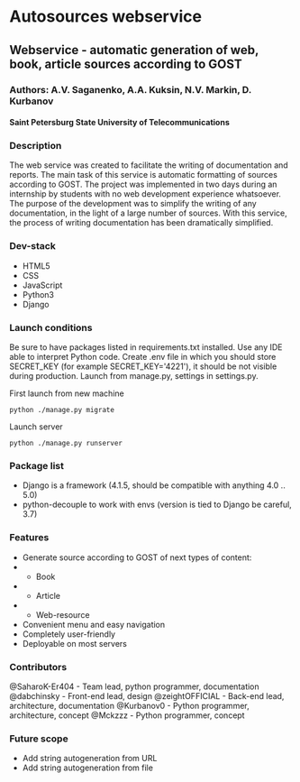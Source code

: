 
# Autosources webservice

## Webservice - automatic generation of web, book, article sources according to GOST

### Authors: A.V. Saganenko, A.A. Kuksin, N.V. Markin, D. Kurbanov

#### Saint Petersburg State University of Telecommunications

### Description

The web service was created to facilitate the writing of documentation and reports. The main task of this service is automatic formatting of sources according to GOST. The project was implemented in two days during an internship by students with no web development experience whatsoever. The purpose of the development was to simplify the writing of any documentation, in the light of a large number of sources. With this service, the process of writing documentation has been dramatically simplified.

### Dev-stack

* HTML5
* CSS
* JavaScript
* Python3
* Django

### Launch conditions

Be sure to have packages listed in requirements.txt installed. Use any IDE able to interpret Python code. Create .env file in which you should store SECRET_KEY (for example SECRET_KEY='4221'), it should be not visible during production. Launch from manage.py, settings in settings.py.

First launch from new machine

``` python3
python ./manage.py migrate
```

Launch server

``` python3
python ./manage.py runserver
```

### Package list

* Django is a framework (4.1.5, should be compatible with anything 4.0 .. 5.0)
* python-decouple to work with envs (version is tied to Django be careful, 3.7)

### Features

* Generate source according to GOST of next types of content:
*  * Book
*  * Article
*  * Web-resource
*  Convenient menu and easy navigation
*  Completely user-friendly
*  Deployable on most servers

### Contributors

@SaharoK-Er404 - Team lead, python programmer, documentation
@dabchinsky - Front-end lead, design
@zeightOFFICIAL - Back-end lead, architecture, documentation
@Kurbanov0 - Python programmer, architecture, concept
@Mckzzz - Python programmer, concept

### Future scope

- Add string autogeneration from URL
- Add string autogeneration from file
